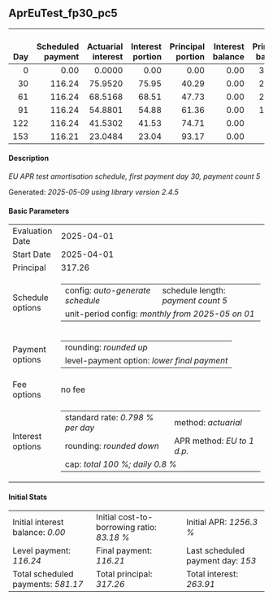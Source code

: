 <h2>AprEuTest_fp30_pc5</h2>
<table>
    <thead style="vertical-align: bottom;">
        <th style="text-align: right;">Day</th>
        <th style="text-align: right;">Scheduled payment</th>
        <th style="text-align: right;">Actuarial interest</th>
        <th style="text-align: right;">Interest portion</th>
        <th style="text-align: right;">Principal portion</th>
        <th style="text-align: right;">Interest balance</th>
        <th style="text-align: right;">Principal balance</th>
        <th style="text-align: right;">Total actuarial interest</th>
        <th style="text-align: right;">Total interest</th>
        <th style="text-align: right;">Total principal</th>
    </thead>
    <tr style="text-align: right;">
        <td class="ci00">0</td>
        <td class="ci01" style="white-space: nowrap;">0.00</td>
        <td class="ci02">0.0000</td>
        <td class="ci03">0.00</td>
        <td class="ci04">0.00</td>
        <td class="ci05">0.00</td>
        <td class="ci06">317.26</td>
        <td class="ci07">0.0000</td>
        <td class="ci08">0.00</td>
        <td class="ci09">0.00</td>
    </tr>
    <tr style="text-align: right;">
        <td class="ci00">30</td>
        <td class="ci01" style="white-space: nowrap;">116.24</td>
        <td class="ci02">75.9520</td>
        <td class="ci03">75.95</td>
        <td class="ci04">40.29</td>
        <td class="ci05">0.00</td>
        <td class="ci06">276.97</td>
        <td class="ci07">75.9520</td>
        <td class="ci08">75.95</td>
        <td class="ci09">40.29</td>
    </tr>
    <tr style="text-align: right;">
        <td class="ci00">61</td>
        <td class="ci01" style="white-space: nowrap;">116.24</td>
        <td class="ci02">68.5168</td>
        <td class="ci03">68.51</td>
        <td class="ci04">47.73</td>
        <td class="ci05">0.00</td>
        <td class="ci06">229.24</td>
        <td class="ci07">144.4689</td>
        <td class="ci08">144.46</td>
        <td class="ci09">88.02</td>
    </tr>
    <tr style="text-align: right;">
        <td class="ci00">91</td>
        <td class="ci01" style="white-space: nowrap;">116.24</td>
        <td class="ci02">54.8801</td>
        <td class="ci03">54.88</td>
        <td class="ci04">61.36</td>
        <td class="ci05">0.00</td>
        <td class="ci06">167.88</td>
        <td class="ci07">199.3489</td>
        <td class="ci08">199.34</td>
        <td class="ci09">149.38</td>
    </tr>
    <tr style="text-align: right;">
        <td class="ci00">122</td>
        <td class="ci01" style="white-space: nowrap;">116.24</td>
        <td class="ci02">41.5302</td>
        <td class="ci03">41.53</td>
        <td class="ci04">74.71</td>
        <td class="ci05">0.00</td>
        <td class="ci06">93.17</td>
        <td class="ci07">240.8791</td>
        <td class="ci08">240.87</td>
        <td class="ci09">224.09</td>
    </tr>
    <tr style="text-align: right;">
        <td class="ci00">153</td>
        <td class="ci01" style="white-space: nowrap;">116.21</td>
        <td class="ci02">23.0484</td>
        <td class="ci03">23.04</td>
        <td class="ci04">93.17</td>
        <td class="ci05">0.00</td>
        <td class="ci06">0.00</td>
        <td class="ci07">263.9275</td>
        <td class="ci08">263.91</td>
        <td class="ci09">317.26</td>
    </tr>
</table>
<h4>Description</h4>
<p><i>EU APR test amortisation schedule, first payment day 30, payment count 5</i></p>
<p>Generated: <i>2025-05-09 using library version 2.4.5</i></p>
<h4>Basic Parameters</h4>
<table>
    <tr>
        <td>Evaluation Date</td>
        <td>2025-04-01</td>
    </tr>
    <tr>
        <td>Start Date</td>
        <td>2025-04-01</td>
    </tr>
    <tr>
        <td>Principal</td>
        <td>317.26</td>
    </tr>
    <tr>
        <td>Schedule options</td>
        <td>
            <table>
                <tr>
                    <td>config: <i>auto-generate schedule</i></td>
                    <td>schedule length: <i><i>payment count</i> 5</i></td>
                </tr>
                <tr>
                    <td colspan="2" style="white-space: nowrap;">unit-period config: <i>monthly from 2025-05 on 01</i></td>
                </tr>
            </table>
        </td>
    </tr>
    <tr>
        <td>Payment options</td>
        <td>
            <table>
                <tr>
                    <td>rounding: <i>rounded up</i></td>
                </tr>
                <tr>
                    <td>level-payment option: <i>lower&nbsp;final&nbsp;payment</i></td>
                </tr>
            </table>
        </td>
    </tr>
    <tr>
        <td>Fee options</td>
        <td>no fee
        </td>
    </tr>
    <tr>
        <td>Interest options</td>
        <td>
            <table>
                <tr>
                    <td>standard rate: <i>0.798 % per day</i></td>
                    <td>method: <i>actuarial</i></td>
                </tr>
                <tr>
                    <td>rounding: <i>rounded down</i></td>
                    <td>APR method: <i>EU to 1 d.p.</i></td>
                </tr>
                <tr>
                    <td colspan="2">cap: <i>total 100 %; daily 0.8 %</td>
                </tr>
            </table>
        </td>
    </tr>
</table>
<h4>Initial Stats</h4>
<table>
    <tr>
        <td>Initial interest balance: <i>0.00</i></td>
        <td>Initial cost-to-borrowing ratio: <i>83.18 %</i></td>
        <td>Initial APR: <i>1256.3 %</i></td>
    </tr>
    <tr>
        <td>Level payment: <i>116.24</i></td>
        <td>Final payment: <i>116.21</i></td>
        <td>Last scheduled payment day: <i>153</i></td>
    </tr>
    <tr>
        <td>Total scheduled payments: <i>581.17</i></td>
        <td>Total principal: <i>317.26</i></td>
        <td>Total interest: <i>263.91</i></td>
    </tr>
</table>